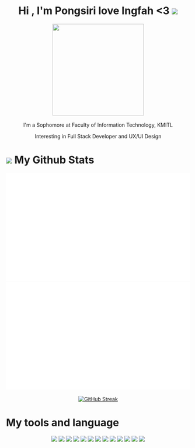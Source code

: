 <h1 align="center">Hi , I'm Pongsiri love Ingfah <3 <img src="https://media.giphy.com/media/hvRJCLFzcasrR4ia7z/giphy.gif" width="35"></h1>

<div align="center">  
  
<img src="https://c.tenor.com/gocd3PIxfPcAAAAd/anya-forger-spy-x-family.gif" width="250" height="250"/>
<p>I'm a Sophomore at Faculty of Information Technology, KMITL</p>
<p></p>Interesting in Full Stack Developer and UX/UI Design
  
</div>

<div>
<h1><img width="3%" src="https://emoji.discord.st/emojis/e068c349-96c2-4688-8d4b-69d08adfb375.gif" /> My Github Stats</h1>
  
<div align="center">   

![](https://raw.githubusercontent.com/ipxz-p/github-stats-transparent/output/generated/overview.svg)
![](https://raw.githubusercontent.com/ipxz-p/github-stats-transparent/output/generated/languages.svg)
 
[![GitHub Streak](http://github-readme-streak-stats.herokuapp.com?user=ipxz-p&theme=highcontrast&background=000000&ring=FFFC1F)](https://git.io/streak-stats)

  
</div>
</div>

<div>
<h1>My tools and language</h1>
 <div align="center">
  <img width="5%" src="https://cdn-icons-png.flaticon.com/512/5968/5968267.png" />
  <img width="5%" src="https://cdn-icons-png.flaticon.com/512/5968/5968242.png" />
  <img width="5%" src="https://cdn-icons-png.flaticon.com/512/5968/5968292.png" />
   <img width="5%" src="https://cdn-icons-png.flaticon.com/512/5968/5968332.png" />
  <img width="5%" src="https://cdn-icons-png.flaticon.com/512/1126/1126012.png" />
  <img width="5%" src="https://cdn.iconscout.com/icon/free/png-256/vue-282497.png" />
  <img width="5%" src="https://poompongphun.github.io/images/icon/vuetify.png" />
  <img width="5%" src="http://www.thaiall.com/java/bootstrap-stack.png" />
  <img width="5%" src="https://avatars.githubusercontent.com/u/67109815?v=4&s=400" />
  <img width="5%" src="https://www.linaro.org/generated/assets/images/content/windows_on_arm/nodeJS-351-7195f2.png" />
  <img width="3.5%" src="https://seeklogo.com/images/F/firebase-logo-402F407EE0-seeklogo.com.png" />
  <img width="5%" src="https://cdn-icons-png.flaticon.com/512/5968/5968350.png" />
   <img width="5%" src="https://cdn-icons-png.flaticon.com/512/919/919836.png" />
 
  
 </div>
</div>

